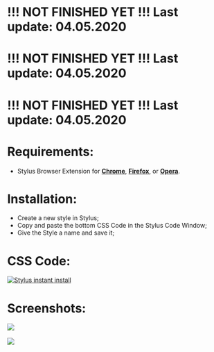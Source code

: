 # !!! NOT FINISHED YET !!! Last update: 04.05.2020
# !!! NOT FINISHED YET !!! Last update: 04.05.2020
# !!! NOT FINISHED YET !!! Last update: 04.05.2020

# Requirements:
 - Stylus Browser Extension for [**Chrome**](https://chrome.google.com/webstore/detail/stylus/clngdbkpkpeebahjckkjfobafhncgmne), [**Firefox**](https://addons.mozilla.org/en-US/firefox/addon/styl-us/), or [**Opera**](https://addons.opera.com/en/extensions/details/stylus/).

# Installation:
 - Create a new style in Stylus;
 - Copy and paste the bottom CSS Code in the Stylus Code Window;
 - Give the Style a name and save it;

# CSS Code:
[![Stylus instant install](https://img.shields.io/badge/eiszeit%20manager-%20Dark-282828.svg?style=popout&logoColor=29FDFD&labelColor=606060&logo=Stylus)](https://raw.githubusercontent.com/MadameSolette/Stylus/master/eiszeit-manager.de/dark.css)

# Screenshots:
<image src="https://raw.githubusercontent.com/MadameSolette/Stylus/master/eiszeit-manager.de/images/01.png"><br><br>
<image src="https://raw.githubusercontent.com/MadameSolette/Stylus/master/eiszeit-manager.de/images/02.png"><br><br>
